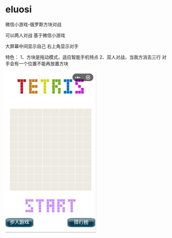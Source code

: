 # eluosi
微信小游戏-俄罗斯方块对战

可以两人对战 基于微信小游戏 

大屏幕中间显示自己 右上角显示对手

特色：
1、方块是拖动模式，适应智能手机特点
2、双人对战，当我方消去三行 对手会有一个位置不能再放置方块


![image](https://github.com/gxh27954/eluosi/raw/master/showImages/主界面.png)
